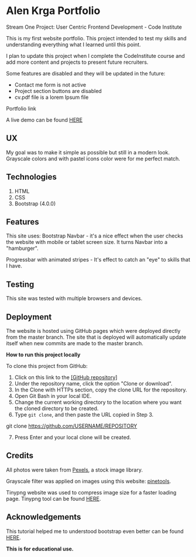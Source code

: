 

# Alen Krga Portfolio

Stream One Project: User Centric Frontend Development - Code Institute

This is my first website portfolio.
This project intended to test my skills and understanding everything
what I learned until this point.

I plan to update this project when I complete the CodeInstitute course and add more content and projects to present future recruiters.

Some features are disabled and they will be updated in the future:

 - Contact me form is not active  
 - Project section buttons are disabled
 - cv.pdf file is a lorem Ipsum file

Portfolio link

A live demo can be found  [HERE](https://alenkrga.github.io/milestone01/index.html)

## UX

My goal was to make it simple as possible but still in a modern look.
Grayscale colors and with pastel icons color were for me perfect match.

## Technologies

1.  HTML
2.  CSS
3.  Bootstrap (4.0.0)

## Features

This site uses:
 Bootstrap Navbar - it's a nice effect when the user checks the website
with mobile or tablet screen size. It turns Navbar into a "hamburger".

Progressbar with animated stripes - It's effect to catch an "eye" to skills that I have.


## Testing

This site was tested with multiple browsers and devices.


## Deployment

The website is hosted using GitHub pages which were deployed directly from the master branch. The site that is deployed will automatically update itself when new commits are made to the master branch. 

**How to run this project locally**

To clone this project from GitHub:

1.  Click on this link to the  [\[GitHub repository\]](https://github.com/AlenKrga/milestone01)
2.  Under the repository name, click the option "Clone or download".
3.  In the Clone with HTTPs section, copy the clone URL for the repository.
4.  Open Git Bash in your local IDE.
5.  Change the current working directory to the location where you want the cloned directory to be created.
6.  Type  `git clone`, and then paste the URL copied in Step 3.

git clone https://github.com/USERNAME/REPOSITORY

7.  Press Enter and your local clone will be created.

## Credits


All photos were taken from  [Pexels](https://www.pexels.com/), a stock image library.

Grayscale filter was applied on images using this website:
[pinetools](https://pinetools.com/grayscale-image).

Tinypng website was used to compress image size for a faster loading page.
Tinypng tool can be found [HERE](https://tinypng.com/).




## Acknowledgements

This tutorial helped me to understood bootstrap even better can be found [HERE](https://www.youtube.com/watch?v=gqOEoUR5RHg).





**This is for educational use.**
